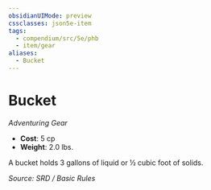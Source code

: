 ```yaml
---
obsidianUIMode: preview
cssclasses: json5e-item
tags:
  - compendium/src/5e/phb
  - item/gear
aliases:
  - Bucket
---
```

# Bucket
*Adventuring Gear*  

- **Cost**: 5 cp
- **Weight**: 2.0 lbs.

A bucket holds 3 gallons of liquid or ½ cubic foot of solids.

*Source: SRD / Basic Rules*